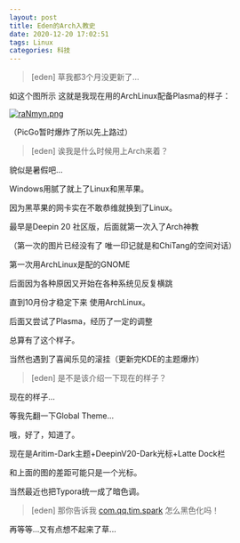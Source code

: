 ```yaml
---
layout: post
title: Eden的Arch入教史
date: 2020-12-20 17:02:51
tags: Linux
categories: 科技
---
```


>  [eden] 草我都3个月没更新了…

如这个图所示 这就是我现在用的ArchLinux配备Plasma的样子：

[![raNmyn.png](https://s3.ax1x.com/2020/12/20/raNmyn.png)](https://imgchr.com/i/raNmyn)

（PicGo暂时爆炸了所以先上路过）

> [eden] 诶我是什么时候用上Arch来着？

貌似是暑假吧…

Windows用腻了就上了Linux和黑苹果。

因为黑苹果的网卡实在不敢恭维就换到了Linux。

最早是Deepin 20 社区版，后面就第一次入了Arch神教

（第一次的图片已经没有了 唯一印记就是和ChiTang的空间对话）

第一次用ArchLinux是配的GNOME

后面因为各种原因又开始在各种系统见反复横跳

直到10月份才稳定下来 使用ArchLinux。

后面又尝试了Plasma，经历了一定的调整

总算有了这个样子。

当然也遇到了喜闻乐见的滚挂（更新完KDE的主题爆炸）

> [eden] 是不是该介绍一下现在的样子？

现在的样子...

等我先翻一下Global Theme...

哦，好了，知道了。

现在是Aritim-Dark主题+DeepinV20-Dark光标+Latte Dock栏

和上面的图的差距可能只是一个光标。

当然最近也把Typora统一成了暗色调。

> [eden] 那你告诉我 [com.qq.tim.spark](https://aur.archlinux.org/packages/com.qq.tim.spark/) 怎么黑色化吗！

再等等...又有点想不起来了草...